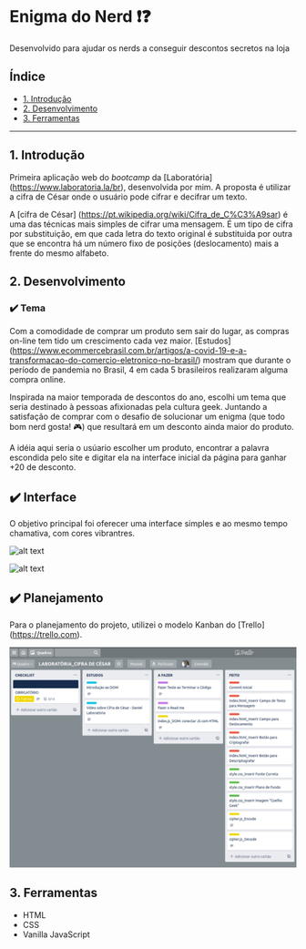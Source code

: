 # Enigma do Nerd  :exclamation::question:
Desenvolvido para ajudar os nerds a conseguir descontos secretos na loja

## Índice

* [1. Introdução](#1-introdução)
* [2. Desenvolvimento](#2-desenvolvimento)
* [3. Ferramentas](#3-ferramentas)

***

## 1. Introdução

Primeira aplicação web do _bootcamp_ da [Laboratória] (https://www.laboratoria.la/br), desenvolvida por mim. 
A proposta é utilizar a cifra de César onde o usuário pode cifrar e decifrar um texto.

A [cifra de César] (https://pt.wikipedia.org/wiki/Cifra_de_C%C3%A9sar) é uma das técnicas mais simples de cifrar uma mensagem. É um
tipo de cifra por substituição, em que cada letra do texto original é
substituida por outra que se encontra há um número fixo de posições
(deslocamento) mais a frente do mesmo alfabeto.

## 2. Desenvolvimento
  ###  :heavy_check_mark: Tema

Com a comodidade de comprar um produto sem sair do lugar, as compras on-line tem tido
um crescimento cada vez maior. [Estudos] (https://www.ecommercebrasil.com.br/artigos/a-covid-19-e-a-transformacao-do-comercio-eletronico-no-brasil/) mostram que durante o período de pandemia no
Brasil, 4 em cada 5 brasileiros realizaram alguma compra online. 

Inspirada na maior temporada de descontos do ano, escolhi um tema que seria destinado
à pessoas afixionadas pela cultura geek. Juntando a satisfação de comprar com o desafio de
solucionar um enigma (que todo bom nerd gosta! :video_game:) que resultará em um desconto ainda
maior do produto. 

A idéia aqui seria o usúario escolher um produto, encontrar a palavra escondida pelo site e digitar
ela na interface inicial da página para ganhar +20 de desconto.

  ##  :heavy_check_mark: Interface

O objetivo principal foi oferecer uma interface simples e ao mesmo tempo chamativa, com cores vibrantres.

![alt text](src/img/EsboçoWireframe.png "Wireframe Inicial")

![alt text](src/img/EnihmaDoNerd.png "Interface Final")

##  :heavy_check_mark: Planejamento

Para o planejamento do projeto, utilizei o modelo Kanban do [Trello] (https://trello.com).

![alt text](src/img/Trello.png "Meu Planejamento")


## 3. Ferramentas

* HTML
* CSS
* Vanilla JavaScript

